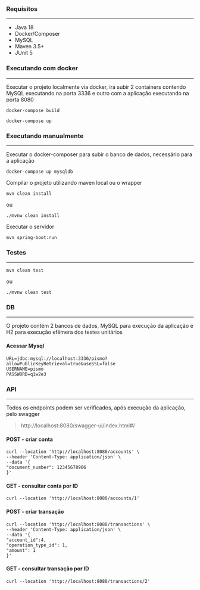 ### Requisitos
___

* Java 18
* Docker/Composer
* MySQL
* Maven 3.5+
* JUnit 5

### Executando com docker
___

Executar o projeto localmente via docker, irá subir 2 containers contendo MySQL executando na porta 3336 e outro com a 
aplicação executando na porta 8080

```
docker-compose build
```

```
docker-compose up
```


### Executando manualmente
___
Executar o docker-composer para subir o banco de dados, necessário para a aplicação

```
docker-compose up mysqldb
```

Compilar o projeto utilizando maven local ou o wrapper

```
mvn clean install
```

ou

```
./mvnw clean install
```

Executar o servidor

```
mvn spring-boot:run
```

### Testes
___

```
mvn clean test
```

ou

```
./mvnw clean test
```

### DB
___
O projeto contém 2 bancos de dados, MySQL para execução da aplicação e H2 para execução efêmera
dos testes unitários

#### Acessar Mysql

```
URL=jdbc:mysql://localhost:3336/pismo?allowPublicKeyRetrieval=true&useSSL=false
USERNAME=pismo
PASSWORD=q1w2e3
```

### API
___

Todos os endpoints podem ser verificados, após execução da aplicação, pelo swagger

> http://localhost:8080/swagger-ui/index.html#/

#### POST - criar conta
```
curl --location 'http://localhost:8080/accounts' \
--header 'Content-Type: application/json' \
--data '{
"document_number": 12345678906
}'
```

#### GET - consultar conta por ID
```
curl --location 'http://localhost:8080/accounts/1'
```

#### POST - criar transação
```
curl --location 'http://localhost:8080/transactions' \
--header 'Content-Type: application/json' \
--data '{
"account_id":4,
"operation_type_id": 1,
"amount": 1
}'
```


#### GET - consultar transação por ID
```
curl --location 'http://localhost:8080/transactions/2'
```